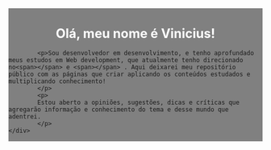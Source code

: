 <!DOCTYPE html>
<html lang="en">
<head>
    <meta charset="UTF-8">
    <meta http-equiv="X-UA-Compatible" content="IE=edge">
    <meta name="viewport" content="width=device-width, initial-scale=1.0">
</head>

<style type="text/css">
    .titulo {
        font-size: 25px;
        color:white;
        text-align: center;
    }

    body{
        font-style: normal;
        width: 600px;
        height: 600px;
        overflow: hidden;
        margin:auto;
    }

    div{
        overflow: hidden;
        background-color: gray;
        
        
    }

    p{
        color: white;
    }

</style>

<body>
    <div>
        <h1 class="titulo">Olá, meu nome é Vinicius!</h1>
        
            <p>Sou desenvolvedor em desenvolvimento, e tenho aprofundado meus estudos em Web development, que atualmente tenho direcionado no<span></span> e <span></span> . Aqui deixarei meu repositório público com as páginas que criar aplicando os conteúdos estudados e multiplicando conhecimento!
            </p>
            <p>
            Estou aberto a opiniões, sugestões, dicas e críticas que agregarão informação e conhecimento do tema e desse mundo que adentrei.
            </p>
    </div>
</body>
</html>
